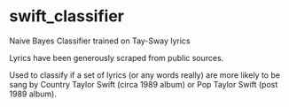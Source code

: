 # swift_classifier
Naive Bayes Classifier trained on Tay-Sway lyrics

Lyrics have been generously scraped from public sources.

Used to classify if a set of lyrics (or any words really) are more likely to be sang by Country Taylor Swift (circa 1989 album) or Pop Taylor Swift (post 1989 album).
